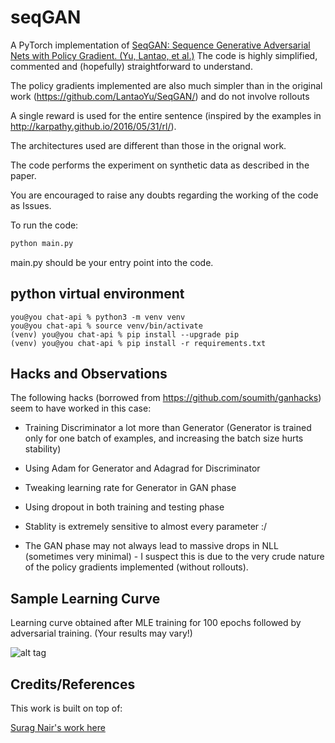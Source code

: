 # seqGAN

A PyTorch implementation of [SeqGAN: Sequence Generative Adversarial Nets with Policy Gradient. (Yu, Lantao, et al.)](https://arxiv.org/pdf/1609.05473.pdf)
The code is highly simplified, commented and (hopefully) straightforward to understand. 

The policy gradients implemented are also much simpler than in the original work (https://github.com/LantaoYu/SeqGAN/) and do not involve rollouts

A single reward is used for the entire sentence (inspired by the examples in http://karpathy.github.io/2016/05/31/rl/).

The architectures used are different than those in the orignal work. 

The code performs the experiment on synthetic data as described in the paper.

You are encouraged to raise any doubts regarding the working of the code as Issues.

To run the code:
```bash 
python main.py
```
main.py should be your entry point into the code.

## python virtual environment

```console
you@you chat-api % python3 -m venv venv
you@you chat-api % source venv/bin/activate
(venv) you@you chat-api % pip install --upgrade pip
(venv) you@you chat-api % pip install -r requirements.txt
```

## Hacks and Observations

The following hacks (borrowed from https://github.com/soumith/ganhacks) seem to have worked in this case:
- Training Discriminator a lot more than Generator (Generator is trained only for one batch of examples, and increasing the batch size hurts stability)
- Using Adam for Generator and Adagrad for Discriminator
- Tweaking learning rate for Generator in GAN phase
- Using dropout in both training and testing phase

- Stablity is extremely sensitive to almost every parameter :/
- The GAN phase may not always lead to massive drops in NLL (sometimes very minimal) - I suspect this is due to the very crude nature of the policy gradients implemented (without rollouts).

## Sample Learning Curve

Learning curve obtained after MLE training for 100 epochs followed by adversarial training. (Your results may vary!)

![alt tag](https://raw.githubusercontent.com/suragnair/seqGAN/master/learning_curve.png)

## Credits/References

This work is built on top of:

[Surag Nair's work here](https://github.com/suragnair/seqGAN)
